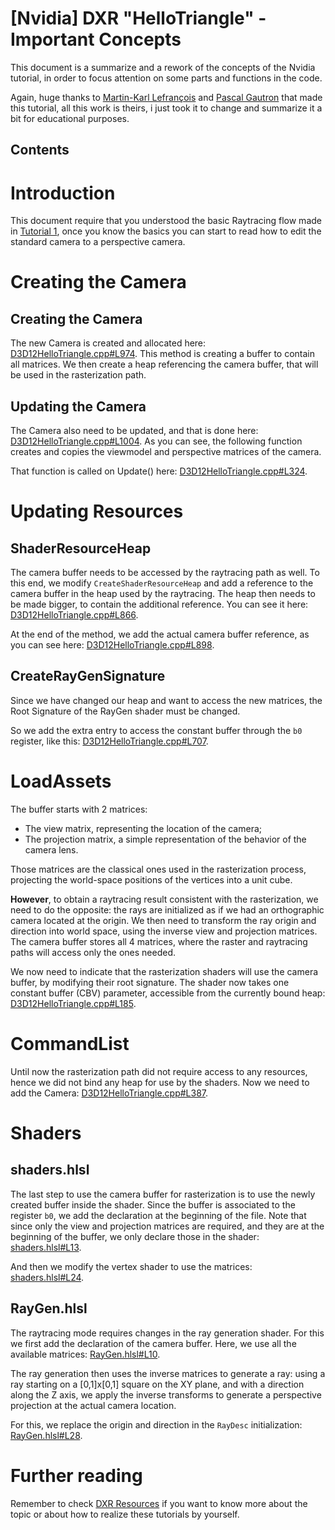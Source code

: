 # [Nvidia] DXR "HelloTriangle"  - Important Concepts
This document is a summarize and a rework of the concepts of the Nvidia tutorial, in order to focus attention on some parts and functions in the code.

Again, huge thanks to [Martin-Karl Lefrançois](https://devblogs.nvidia.com/author/mlefrancois/) and [Pascal Gautron](https://devblogs.nvidia.com/author/pgautron/) that made this tutorial, all this work is theirs, i just took it to change and summarize it a bit for educational purposes.

## Contents


# Introduction
This document require that you understood the basic Raytracing flow made in [Tutorial 1](https://github.com/ScrappyCocco/DirectX-DXR-Tutorials/tree/master/1-Dx12DXRTriangle), once you know the basics you can start to read how to edit the standard camera to a perspective camera.

# Creating the Camera
## Creating the Camera
The new Camera is created and allocated here: [D3D12HelloTriangle.cpp#L974](https://github.com/ScrappyCocco/DirectX-DXR-Tutorials/blob/master/2-Dx12DXRTriangle-PerspectiveCamera/Project/D3D12HelloTriangle.cpp#L974). This method is creating a buffer to contain all matrices. We then create a heap referencing the camera buffer, that will be used in the rasterization path.

## Updating the Camera
The Camera also need to be updated, and that is done here: [D3D12HelloTriangle.cpp#L1004](https://github.com/ScrappyCocco/DirectX-DXR-Tutorials/blob/master/2-Dx12DXRTriangle-PerspectiveCamera/Project/D3D12HelloTriangle.cpp#L1004). As you can see, the following function creates and copies the viewmodel and perspective matrices of the camera.

That function is called on Update() here: [D3D12HelloTriangle.cpp#L324](https://github.com/ScrappyCocco/DirectX-DXR-Tutorials/blob/master/2-Dx12DXRTriangle-PerspectiveCamera/Project/D3D12HelloTriangle.cpp#L324).

# Updating Resources
## ShaderResourceHeap
The camera buffer needs to be accessed by the raytracing path as well. To this end, we modify `CreateShaderResourceHeap` and add a reference to the camera buffer in the heap used by the raytracing. The heap then needs to be made bigger, to contain the additional reference. You can see it here: [D3D12HelloTriangle.cpp#L866](https://github.com/ScrappyCocco/DirectX-DXR-Tutorials/blob/master/2-Dx12DXRTriangle-PerspectiveCamera/Project/D3D12HelloTriangle.cpp#L866).

At the end of the method, we add the actual camera buffer reference, as you can see here: [D3D12HelloTriangle.cpp#L898](https://github.com/ScrappyCocco/DirectX-DXR-Tutorials/blob/master/2-Dx12DXRTriangle-PerspectiveCamera/Project/D3D12HelloTriangle.cpp#L898).

## CreateRayGenSignature
Since we have changed our heap and want to access the new matrices, the Root Signature of the RayGen shader must be changed.

So we add the extra entry to access the constant buffer through the `b0` register, like this:
[D3D12HelloTriangle.cpp#L707](https://github.com/ScrappyCocco/DirectX-DXR-Tutorials/blob/master/2-Dx12DXRTriangle-PerspectiveCamera/Project/D3D12HelloTriangle.cpp#L707).

# LoadAssets
The buffer starts with 2 matrices:

* The view matrix, representing the location of the camera;
* The projection matrix, a simple representation of the behavior of the camera lens.

Those matrices are the classical ones used in the rasterization process, projecting the world-space positions of the vertices into a unit cube.

**However**, to obtain a raytracing result consistent with the rasterization, we need to do the opposite: the rays are initialized as if we had an orthographic camera located at the origin. We then need to transform the ray origin and direction into world space, using the inverse view and projection matrices. The camera buffer stores all 4 matrices, where the raster and raytracing paths will access only the ones needed.

We now need to indicate that the rasterization shaders will use the camera buffer, by modifying their root signature. The shader now takes one constant buffer (CBV) parameter, accessible from the currently bound heap: [D3D12HelloTriangle.cpp#L185](https://github.com/ScrappyCocco/DirectX-DXR-Tutorials/blob/master/2-Dx12DXRTriangle-PerspectiveCamera/Project/D3D12HelloTriangle.cpp#L185).

# CommandList
Until now the rasterization path did not require access to any resources, hence we did not bind any heap for use by the shaders. Now we need to add the Camera: [D3D12HelloTriangle.cpp#L387](https://github.com/ScrappyCocco/DirectX-DXR-Tutorials/blob/master/2-Dx12DXRTriangle-PerspectiveCamera/Project/D3D12HelloTriangle.cpp#L387).

# Shaders
## shaders.hlsl
The last step to use the camera buffer for rasterization is to use the newly created buffer inside the shader. Since the buffer is associated to the register `b0`, we add the declaration at the beginning of the file. Note that since only the view and projection matrices are required, and they are at the beginning of the buffer, we only declare those in the shader: [shaders.hlsl#L13](https://github.com/ScrappyCocco/DirectX-DXR-Tutorials/blob/master/2-Dx12DXRTriangle-PerspectiveCamera/Project/shaders/shaders.hlsl#L13).

And then we modify the vertex shader to use the matrices: [shaders.hlsl#L24](https://github.com/ScrappyCocco/DirectX-DXR-Tutorials/blob/master/2-Dx12DXRTriangle-PerspectiveCamera/Project/shaders/shaders.hlsl#L24).

## RayGen.hlsl
The raytracing mode requires changes in the ray generation shader. For this we first add the declaration of the camera buffer. Here, we use all the available matrices: [RayGen.hlsl#L10](https://github.com/ScrappyCocco/DirectX-DXR-Tutorials/blob/master/2-Dx12DXRTriangle-PerspectiveCamera/Project/shaders/RayGen.hlsl#L10).

The ray generation then uses the inverse matrices to generate a ray: using a ray starting on a [0,1]x[0,1] square on the XY plane, and with a direction along the Z axis, we apply the inverse transforms to generate a perspective projection at the actual camera location.

For this, we replace the origin and direction in the `RayDesc` initialization: [RayGen.hlsl#L28](https://github.com/ScrappyCocco/DirectX-DXR-Tutorials/blob/master/2-Dx12DXRTriangle-PerspectiveCamera/Project/shaders/RayGen.hlsl#L28).

# Further reading
Remember to check [DXR Resources](https://github.com/ScrappyCocco/DirectX-DXR-Tutorials#resources) if you want to know more about the topic or about how to realize these tutorials by yourself.
